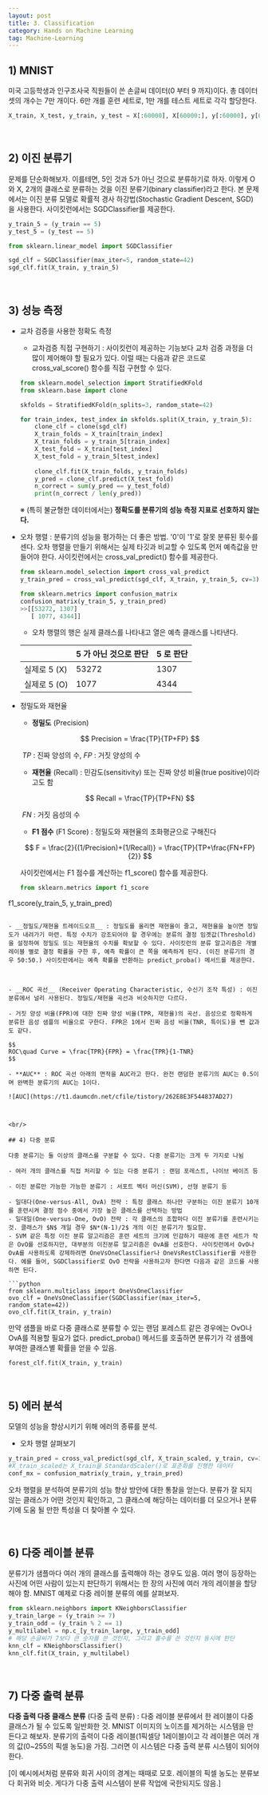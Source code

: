 ```yaml
---
layout: post
title: 3. Classification
category: Hands on Machine Learning
tag: Machine-Learning
---
```


 

## 1) MNIST

미국 고등학생과 인구조사국 직원들이 쓴 손글씨 데이터(0 부터 9 까지)이다. 총 데이터 셋의 개수는 7만 개이다. 6만 개를 훈련 세트로, 1만 개를 테스트 세트로 각각 할당한다.

```python
X_train, X_test, y_train, y_test = X[:60000], X[60000:], y[:60000], y[60000:]
```



<br/>

## 2) 이진 분류기

문제를 단순화해보자. 이를테면, 5인 것과 5가 아닌 것으로 분류하기로 하자. 이렇게 O와 X, 2개의 클래스로 분류하는 것을 이진 분류기(binary classifier)라고 한다. 본 문제에서는 이진 분류 모델로 확률적 경사 하강법(Stochastic Gradient Descent, SGD)을 사용한다. 사이킷런에서는 SGDClassifier를 제공한다.

```python
y_train_5 = (y_train == 5)
y_test_5 = (y_test == 5)

from sklearn.linear_model import SGDClassifier

sgd_clf = SGDClassifier(max_iter=5, random_state=42)
sgd_clf.fit(X_train, y_train_5)
```



<br/>

## 3) 성능 측정

- 교차 검증을 사용한 정확도 측정

  - 교차검증 직접 구현하기 : 사이킷런이 제공하는 기능보다 교차 검증 과정을 더 많이 제어해야 할 필요가 있다. 이럴 때는 다음과 같은 코드로 cross_val_score() 함수를 직접 구현할 수 있다.

  ```python
  from sklearn.model_selection import StratifiedKFold
  from sklearn.base import clone
  
  skfolds = StratifiedKFold(n_splits=3, random_state=42)
  
  for train_index, test_index in skfolds.split(X_train, y_train_5):
      clone_clf = clone(sgd_clf)
      X_train_folds = X_train[train_index]
      X_train_folds = y_train_5[train_index]
      X_test_fold = X_train[test_index]
      X_test_fold = y_train_5[test_index]
      
      clone_clf.fit(X_train_folds, y_train_folds)
      y_pred = clone_clf.predict(X_test_fold)
      n_correct = sum(y_pred == y_test_fold)
      print(n_correct / len(y_pred))
  ```

  ※ (특히 불균형한 데이터에서는) __정확도를 분류기의 성능 측정 지표로 선호하지 않는다.__ 

- 오차 행렬 : 분류기의 성능을 평가하는 더 좋은 방법. '0'이 '1'로 잘못 분류된 횟수를 센다. 오차 행렬을 만들기 위해서는 실제 타깃과 비교할 수 있도록 먼저 예측값을 만들어야 한다. 사이킷런에서는 cross_val_predict() 함수를 제공한다.

  ```python
  from sklearn.model_selection import cross_val_predict
  y_train_pred = cross_val_predict(sgd_clf, X_train, y_train_5, cv=3)
  
  from sklearn.metrics import confusion_matrix
  confusion_matrix(y_train_5, y_train_pred)
  >>[[53272, 1307]
     [ 1077, 4344]]
  ```

  - 오차 행렬의 행은 실제 클래스를 나타내고 열은 예측 클래스를 나타낸다.

  |              | 5 가 아닌 것으로 판단 | 5 로 판단 |
  | ------------ | --------------------- | --------- |
  | 실제로 5 (X) | 53272                 | 1307      |
  | 실제로 5 (O) | 1077                  | 4344      |
  
- 정밀도와 재현율

  - __정밀도__ (Precision)

  $$
  Precision = \frac{TP}{TP+FP}
  $$

  ​			$TP$ : 진짜 양성의 수,  $FP$ : 거짓 양성의 수

  - __재현율__ (Recall) : 민감도(sensitivity) 또는 진짜 양성 비율(true positive)이라고도 함
  
  $$
  Recall = \frac{TP}{TP+FN}
  $$

  ​	$FN$ : 거짓 음성의 수

  - __F1 점수__ (F1 Score) : 정밀도와 재현율의 조화평균으로 구해진다
  
  $$
F = \frac{2}{(1/Precision)+(1/Recall)} = \frac{TP}{TP+\frac{FN+FP}{2}}
  $$

  사이킷런에서는 F1 점수를 계산하는 f1_score() 함수를 제공한다.
  
  ```python
  from sklearn.metrics import f1_score
f1_score(y_train_5, y_train_pred)
  ```
  
  - __정밀도/재현율 트레이드오프__ : 정밀도를 올리면 재현율이 줄고, 재현율을 높이면 정밀도가 내려가기 마련. 특정 수치가 강조되어야 할 경우에는 분류의 결정 임곗값(Threshold)을 설정하여 정밀도 또는 재현율의 수치를 확보할 수 있다. 사이킷런의 분류 알고리즘은 개별 레이블 별로 결정 확률을 구한 후, 예측 확률이 큰 쪽을 예측하게 된다. (이진 분류기의 경우 50:50.) 사이킷런에서는 예측 확률을 반환하는 predict_proba() 메서드를 제공한다.  



- __ROC 곡선__ (Receiver Operating Characteristic, 수신기 조작 특성) : 이진분류에서 널리 사용된다. 정밀도/재현율 곡선과 비슷하지만 다르다.

  - 거짓 양성 비율(FPR)에 대한 진짜 양성 비율(TPR, 재현율)의 곡선. 음성으로 정확하게 분류한 음성 샘플의 비율으로 구한다. FPR은 1에서 진짜 음성 비율(TNR, 특이도)을 뺀 값과도 같다.
  
  $$
  ROC\quad Curve = \frac{TPR}{FPR} = \frac{TPR}{1-TNR}
  $$
  
  - **AUC** : ROC 곡선 아래의 면적을 AUC라고 한다. 완전 랜덤한 분류기의 AUC는 0.5이며 완벽한 분류기의 AUC는 1이다. 
  
  ![AUC](https://t1.daumcdn.net/cfile/tistory/262E8E3F544837AD27)
  
  

<br/>

## 4) 다중 분류

다중 분류기는 둘 이상의 클래스를 구분할 수 있다. 다중 분류기는 크게 두 가지로 나뉨

- 여러 개의 클래스를 직접 처리할 수 있는 다중 분류기 : 랜덤 포레스트, 나이브 베이즈 등

- 이진 분류만 가능한 가능한 분류기 : 서포트 벡터 머신(SVM), 선형 분류기 등

  - 일대다(One-versus-All, OvA) 전략 : 특정 클래스 하나만 구분하는 이진 분류기 10개를 훈련시켜 결정 점수 중에서 가장 높은 클래스를 선택하는 방법
  - 일대일(One-versus-One, OvO) 전략 : 각 클래스의 조합마다 이진 분류기를 훈련시키는 것. 클래스가 $N$ 개일 경우 $N*(N-1)/2$ 개의 이진 분류기가 필요함.
  - SVM 같은 특정 이진 분류 알고리즘은 훈련 세트의 크기에 민감하기 때문에 훈련 세트가 작은 OvO를 선호하지만, 대부분의 이진분류 알고리즘은 OvA를 선호한다. 사이킷런에서 OvO나 OvA를 사용하도록 강제하려면 OneVsOneClassifier나 OneVsRestClassifier를 사용한다. 예를 들어, SGDClassifier로 OvO 전략을 사용하고자 한다면 다음과 같은 코드를 사용하면 된다.

  ```python
  from sklearn.multiclass import OneVsOneClassifier
  ovo_clf = OneVsOneClassifier(SGDClassifier(max_iter=5, random_state=42))
  ovo_clf.fit(X_train, y_train)
  ```

만약 샘플을 바로 다중 클래스로 분류할 수 있는 랜덤 포레스트 같은 경우에는 OvO나 OvA를 적용할 필요가 없다. predict_proba() 메서드를 호출하면 분류기가 각 샘플에 부여한 클래스별 확률을 얻을 수 있음.

```python
forest_clf.fit(X_train, y_train)
```



<br/>

## 5) 에러 분석

모델의 성능을 향상시키기 위해 에러의 종류를 분석.

- 오차 행렬 살펴보기

```python
y_train_pred = cross_val_predict(sgd_clf, X_train_scaled, y_train, cv=3)
#X_train_scaled는 X_train을 StandardScaler()로 표준화를 진행한 데이터
conf_mx = confusion_matrix(y_train, y_train_pred)
```

오차 행렬을 분석하여 분류기의 성능 향상 방안에 대한 통찰을 얻는다. 분류가 잘 되지 않는 클래스가 어떤 것인지 확인하고, 그 클래스에 해당하는 데이터를 더 모으거나 분류기에 도움 될 만한 특성을 더 찾아볼 수 있다. 

<br/>

## 6) 다중 레이블 분류

 분류기가 샘플마다 여러 개의 클래스를 출력해야 하는 경우도 있음. 여러 명이 등장하는 사진에 어떤 사람이 있는지 판단하기 위해서는 한 장의 사진에 여러 개의 레이블을 할당해야 함. MNIST 예제로 다중 레이블 분류의 예를 살펴보자.

```python
from sklearn.neighbors import KNeighborsClassifier
y_train_large = (y_train >= 7)
y_train_odd = (y_train % 2 == 1)
y_multilabel = np.c_[y_train_large, y_train_odd]
# 해당 손글씨가 7보다 큰 숫자를 쓴 것인지, 그리고 홀수를 쓴 것인지 동시에 판단
knn_clf = KNeighborsClassifier()
knn_clf.fit(X_train, y_multilabel)
```

<br/>

## 7) 다중 출력 분류

**다중 출력 다중 클래스 분류** (다중 출력 분류) : 다중 레이블 분류에서 한 레이블이 다중 클래스가 될 수 있도록 일반화한 것. MNIST 이미지의 노이즈를 제거하는 시스템을 만든다고 해보자. 분류기의 출력이 다중 레이블(1픽셀당 1레이블)이고 각 레이블은 여러 개의 값(0~255의 픽셀 농도)을 가짐. 그러면 이 시스템은 다중 출력 분류 시스템이 되어야 한다.

[이 예시에서처럼 분류와 회귀 사이의 경계는 때때로 모호. 레이블의 픽셀 농도는 분류보다 회귀와 비슷. 게다가 다중 출력 시스템이 분류 작업에 국한되지도 않음.]